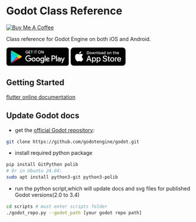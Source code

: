 # Godot Class Reference
[<img src="https://cdn.buymeacoffee.com/buttons/v2/default-yellow.png" alt="Buy Me A Coffee" height="60" width="217" >](https://www.buymeacoffee.com/fengjiongmax)

Class reference for Godot Engine on both iOS and Android.

[<img src="google-play-badge.png" height="50">](https://play.google.com/store/apps/details?id=com.fengjiongmax.godotclassreference)
[<img src="appstore-badge.png" height="50">](https://apps.apple.com/qa/app/godot-class-reference/id1523486419)

## Getting Started
[flutter online documentation](https://flutter.dev/docs)

## Update Godot docs
* get the [official Godot repository](https://github.com/godotengine/godot):
```bash
git clone https://github.com/godotengine/godot.git
```
* install required python package
```bash
pip install GitPython polib
# Or in Ubuntu 24.04:
sudo apt install python3-git python3-polib
```
* run the python script,which will update docs and svg files for published Godot versions(2.0 to 3.4)
```bash
cd scripts # must enter scripts folder
./godot_repo.py --godot_path [your godot repo path]
```

